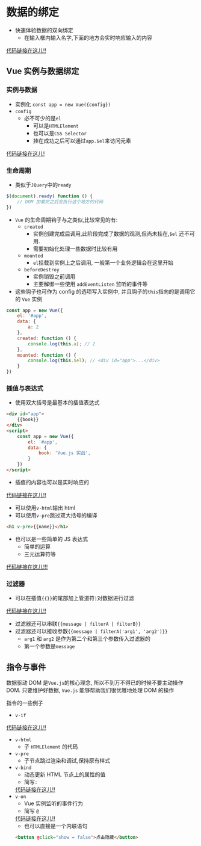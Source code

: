 # 数据的绑定
* 快速体验数据的双向绑定
    * 在输入框内输入名字,下面的地方会实时响应输入的内容

<!-- TODO: 插入体验链接 -->
[代码链接在这儿!!](https://github.com/Xinsen-Zhang/Vue-study/blob/master/codes/section2/1.%20fast%20in.html)

## Vue 实例与数据绑定
### 实例与数据
* 实例化
`const app = new Vue({config})`
* `config`
    * 必不可少的是`el`
        * 可以是`HTMLElement`
        * 也可以是`CSS Selector`
        * 挂在成功之后可以通过`app.$el`来访问元素

[代码链接在这儿!](https://github.com/Xinsen-Zhang/Vue-study/blob/master/codes/section2/1.%20fast%20in.html)

### 生命周期
* 类似于`JQuery`中的`ready`
```JavaScript
$(document).ready( function () {
    // DOM 加载完之后会执行这个地方的代码
})
```
* `Vue` 的生命周期钩子与之类似,比较常见的有:
    * `created`
        * 实例创建完成后调用,此阶段完成了数据的观测,但尚未挂在,`$el` 还不可用.
        * 需要初始化处理一些数据时比较有用
    * `mounted`
        * `el`挂载到实例上之后调用, 一般第一个业务逻辑会在这里开始
    * `beforeDestroy`
        * 实例销毁之前调用
        * 主要解绑一些使用 `addEventListen` 监听的事件等
* 这些钩子也可作为 config 的选项写入实例中, 并且钩子的`this`指向的是调用它的 `Vue` 实例
```javascript
const app = new Vue({
    el: '#app',
    data: {
        a: 2
    },
    created: function () {
        console.log(this.a); // 2
    },
    mounted: function () {
        console.log(this.$el); // <div id="app">...</div>
    }
})
```

### 插值与表达式
* 使用双大括号是最基本的插值表达式
```html
<div id="app">
    {{book}}
</div>
<script>
    const app = new Vue({
        el: '#app',
        data: {
            book: 'Vue.js 实战',
        }
    })
</script>
```
* 插值的内容也可以是实时响应的

[代码链接在这儿!!](https://github.com/Xinsen-Zhang/Vue-study/blob/master/codes/section2/2.%20real%20tile%20response.html)

* 可以使用`v-html`输出 html
* 可以使用`v-pre`跳过双大括号的编译
```html
<h1 v-pre>{{name}}</h1>
```
* 也可以是一些简单的 JS 表达式
    * 简单的运算
    * 三元运算符等

[代码链接在这儿!!!](https://github.com/Xinsen-Zhang/Vue-study/blob/master/codes/section2/3.%20express.html)

### 过滤器
* 可以在插值`{{}}`的尾部加上管道符`|`对数据进行过滤

[代码链接在这儿!!](https://github.com/Xinsen-Zhang/Vue-study/blob/master/codes/section2/4.%20filters.html)

* 过滤器还可以串联`{{message | filterA | filterB}}`
* 过滤器还可以接收参数`{{message | filterA('arg1', 'arg2')}}`
    * `arg1` 和 `arg2` 是作为第二个和第三个参数传入过滤器的
    * 第一个参数是`message`

## 指令与事件
数据驱动 DOM 是`Vue.js`的核心理念, 所以不到万不得已的时候不要主动操作 DOM.
只要维护好数据, `Vue.js` 能够帮助我们很优雅地处理 DOM 的操作

指令的一些例子
* `v-if`
<!-- TODO: 见 v-if 代码 -->
[代码链接在这儿!!](https://github.com/Xinsen-Zhang/Vue-study/blob/master/codes/section2/5.%20v-if.html)
*  `v-html`
    * 子 `HTMLElement` 的代码
* `v-pre`
    * 子节点跳过渲染和调试,保持原有样式
*  `v-bind`
    * 动态更新 HTML 节点上的属性的值
    * 简写`:`
    <!-- * TODO: `v-bind` 代码链接 -->
    [代码链接在这儿!!](https://github.com/Xinsen-Zhang/Vue-study/blob/master/codes/section2/5.v-bind.html)
* `v-on`
    * Vue 实例监听的事件行为
    * 简写 `@`
    <!-- * TODO: `v-on` 代码链接 -->
    [代码链接在这儿!!](https://github.com/Xinsen-Zhang/Vue-study/blob/master/codes/section2/6.v-on.html)
    * 也可以直接是一个内联语句
    ```html
    <button @click="show = false">点击隐藏</button>
    ```
